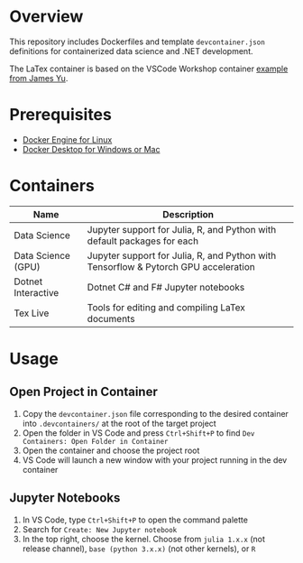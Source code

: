# Overview
This repository includes Dockerfiles and template `devcontainer.json` definitions for containerized data science and .NET development. 

The LaTex container is based on the VSCode Workshop container [example from James Yu](https://github.com/James-Yu/LaTeX-Workshop/tree/master/samples/docker).

# Prerequisites
- [Docker Engine for Linux](https://docs.docker.com/engine/install/)
- [Docker Desktop for Windows or Mac](https://www.docker.com/products/docker-desktop/)

# Containers
| Name | Description |
|-|-|
| Data Science | Jupyter support for Julia, R, and Python with default packages for each |
| Data Science (GPU) | Jupyter support for Julia, R, and Python with Tensorflow & Pytorch GPU acceleration |
| Dotnet Interactive | Dotnet C# and F# Jupyter notebooks |
| Tex Live | Tools for editing and compiling LaTex documents |

# Usage
## Open Project in Container
1. Copy the `devcontainer.json` file corresponding to the desired container into `.devcontainers/` at the root of the target project
2. Open the folder in VS Code and press `Ctrl+Shift+P` to find `Dev Containers: Open Folder in Container`
3. Open the container and choose the project root
4. VS Code will launch a new window with your project running in the dev container 

## Jupyter Notebooks
1. In VS Code, type `Ctrl+Shift+P` to open the command palette
2. Search for `Create: New Jupyter notebook`
3. In the top right, choose the kernel. Choose from `julia 1.x.x` (not release channel), `base (python 3.x.x)` (not other kernels), or `R`
